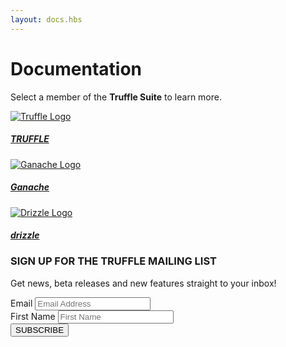 ```yaml
---
layout: docs.hbs
---
```

# Documentation

Select a member of the **Truffle Suite** to learn more.

<div class="row docs-home">
  <div class="col-sm-4">
    <a class="link-card" href="/docs/truffle/overview">
      <div class="card docs-truffle-card mb-3">
        <div class="card-body">
          <img class="card-img-top" src="/img/truffle-logomark.svg" alt="Truffle Logo">
          <h5 class="card-title text-center text-truffle">TRUFFLE</h5>
        </div>
      </div>
    </a>
  </div>

  <div class="col-sm-4">
    <a class="link-card" href="/docs/ganache/overview">
      <div class="card docs-ganache-card mb-3">
        <div class="card-body">
          <img class="card-img-top" src="/img/ganache-logomark.svg" alt="Ganache Logo">
          <h5 class="card-title text-center text-ganache">Ganache</h5>
        </div>
      </div>
    </a>
  </div>

  <div class="col-sm-4">
    <a class="link-card" href="/docs/drizzle/overview">
      <div class="card docs-drizzle-card mb-3">
        <div class="card-body">
          <img class="card-img-top" src="/img/drizzle-logomark.svg" alt="Drizzle Logo">
          <h5 class="card-title text-center text-drizzle">dri<span class="drizzle-z-skew-1">z</span><span class="drizzle-z-skew-2">z</span>le</h5>
        </div>
      </div>
    </a>
  </div>
</div>

<div class="row">
  <div class="col">
    <h3>SIGN UP FOR THE TRUFFLE MAILING LIST</h3>
    <p>Get news, beta releases and new features straight to your inbox!</p>
    <div id="mc_embed_signup">
      <form action="https://truffleframework.us11.list-manage.com/subscribe/post?u=947c9b18fc27e0b00fc2ad055&amp;id=97cfd4251b" method="post" id="mc-embedded-subscribe-form" name="mc-embedded-subscribe-form" class="validate" target="_blank" novalidate>
        <div id="mc_embed_signup_scroll">
          <div class='FormWrapper'>
            <div class="mc-field-group form-group">
              <label class="sr-only" for="mce-EMAIL">Email</label>
              <input type="email" value="" name="EMAIL" class="form-control email" placeholder="Email Address" id="mce-EMAIL" required>
            </div>
            <div class="mc-field-group form-group">
              <label class="sr-only" for="mce-FNAME">First Name</label>
              <input type="text" value="" name="FNAME" class="form-control" placeholder="First Name" id="mce-FNAME">
            </div>
            <!-- real people should not fill this in and expect good things - do not remove this or risk form bot signups-->
            <div style="position: absolute; left: -5000px;" aria-hidden="true"><input type="text" name="b_947c9b18fc27e0b00fc2ad055_97cfd4251b" tabindex="-1" value=""></div>
            <div class="clear"><input type="submit" value="SUBSCRIBE" name="subscribe" id="mc-embedded-subscribe" class="btn btn-truffle"></div>
          </div>
        </div>
      </form>
    </div>
  </div>
</div>